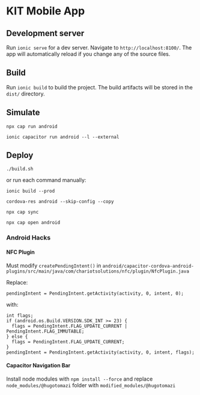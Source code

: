 # KIT Mobile App

## Development server

Run `ionic serve` for a dev server. Navigate to `http://localhost:8100/`. The app will automatically reload if you change any of the source files.

## Build

Run `ionic build` to build the project. The build artifacts will be stored in the `dist/` directory.

## Simulate

`npx cap run android`

`ionic capacitor run android --l --external`

## Deploy

`./build.sh`

or run each command manually:

`ionic build --prod`

`cordova-res android --skip-config --copy`

`npx cap sync`

`npx cap open android`

### Android Hacks

#### NFC Plugin

Must modify `createPendingIntent()` in `android/capacitor-cordova-android-plugins/src/main/java/com/chariotsolutions/nfc/plugin/NfcPlugin.java`

Replace:

```
pendingIntent = PendingIntent.getActivity(activity, 0, intent, 0);
```

with:

```
int flags;
if (android.os.Build.VERSION.SDK_INT >= 23) {
  flags = PendingIntent.FLAG_UPDATE_CURRENT | PendingIntent.FLAG_IMMUTABLE;
} else {
  flags = PendingIntent.FLAG_UPDATE_CURRENT;
}
pendingIntent = PendingIntent.getActivity(activity, 0, intent, flags);
```

#### Capacitor Navigation Bar

Install node modules with `npm install --force` and replace `node_modules/@hugotomazi` folder with `modified_modules/@hugotomazi`
